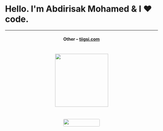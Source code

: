 
<h1>Hello. I'm Abdirisak Mohamed & I ❤️ code.</h1>

<hr>
<h4 align="center">Other – <a href='http://tiigsi.com' target="_blank">tiigsi.com</a><h4>

<h1 align="center">
  <div align="center" style="margin: 40px 0">
      <a href="https://github.com/topdev0729/github-profile-views-counter">
          <img width="175px" src="https://komarev.com/ghpvc/?username=topdeveloper0729&color=DE002D">
      </a>
  </div>
  <div align="center" style="margin: 40px 0">
      <!-- Followers -->
      <a href="https://github.com/abokorhassan?tab=followers">
          <img width="120px" height="25px" style="border-radius: 3px" src="https://img.shields.io/github/followers/abokorhassan?style=flat-square">
      </a>
  </div>
</h1>